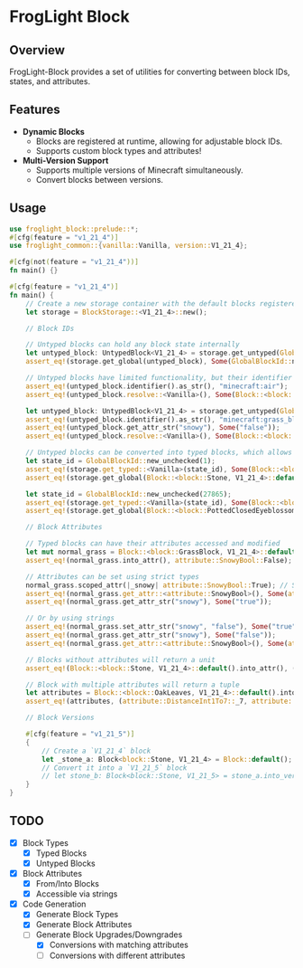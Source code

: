 # FrogLight Block

## Overview

FrogLight-Block provides a set of utilities for converting between block IDs, states, and attributes.

## Features

- **Dynamic Blocks**
  - Blocks are registered at runtime, allowing for adjustable block IDs.
  - Supports custom block types and attributes!
- **Multi-Version Support**
  - Supports multiple versions of Minecraft simultaneously.
  - Convert blocks between versions.

## Usage

```rust
use froglight_block::prelude::*;
#[cfg(feature = "v1_21_4")]
use froglight_common::{vanilla::Vanilla, version::V1_21_4};

#[cfg(not(feature = "v1_21_4"))]
fn main() {}

#[cfg(feature = "v1_21_4")]
fn main() {
    // Create a new storage container with the default blocks registered.
    let storage = BlockStorage::<V1_21_4>::new();

    // Block IDs

    // Untyped blocks can hold any block state internally
    let untyped_block: UntypedBlock<V1_21_4> = storage.get_untyped(GlobalBlockId::new_unchecked(0)).unwrap();
    assert_eq!(storage.get_global(untyped_block), Some(GlobalBlockId::new_unchecked(0)));

    // Untyped blocks have limited functionality, but their identifier and attributes can be accessed
    assert_eq!(untyped_block.identifier().as_str(), "minecraft:air");
    assert_eq!(untyped_block.resolve::<Vanilla>(), Some(Block::<block::Air, V1_21_4>::default().into()));

    let untyped_block: UntypedBlock<V1_21_4> = storage.get_untyped(GlobalBlockId::new_unchecked(9)).unwrap();
    assert_eq!(untyped_block.identifier().as_str(), "minecraft:grass_block");
    assert_eq!(untyped_block.get_attr_str("snowy"), Some("false"));
    assert_eq!(untyped_block.resolve::<Vanilla>(), Some(Block::<block::GrassBlock, V1_21_4>::default().into()));

    // Untyped blocks can be converted into typed blocks, which allows for more functionality
    let state_id = GlobalBlockId::new_unchecked(1);
    assert_eq!(storage.get_typed::<Vanilla>(state_id), Some(Block::<block::Stone, V1_21_4>::default().into()));
    assert_eq!(storage.get_global(Block::<block::Stone, V1_21_4>::default()), Some(state_id));

    let state_id = GlobalBlockId::new_unchecked(27865);
    assert_eq!(storage.get_typed::<Vanilla>(state_id), Some(Block::<block::PottedClosedEyeblossom, V1_21_4>::default().into()));
    assert_eq!(storage.get_global(Block::<block::PottedClosedEyeblossom, V1_21_4>::default()), Some(state_id));

    // Block Attributes

    // Typed blocks can have their attributes accessed and modified
    let mut normal_grass = Block::<block::GrassBlock, V1_21_4>::default();
    assert_eq!(normal_grass.into_attr(), attribute::SnowyBool::False);

    // Attributes can be set using strict types
    normal_grass.scoped_attr(|_snowy| attribute::SnowyBool::True); // Short-hand for `into_attr` and `from_attr`
    assert_eq!(normal_grass.get_attr::<attribute::SnowyBool>(), Some(attribute::SnowyBool::True));
    assert_eq!(normal_grass.get_attr_str("snowy"), Some("true"));

    // Or by using strings
    assert_eq!(normal_grass.set_attr_str("snowy", "false"), Some("true")); // Returns the previous value
    assert_eq!(normal_grass.get_attr_str("snowy"), Some("false"));
    assert_eq!(normal_grass.get_attr::<attribute::SnowyBool>(), Some(attribute::SnowyBool::False));

    // Blocks without attributes will return a unit
    assert_eq!(Block::<block::Stone, V1_21_4>::default().into_attr(), ());

    // Block with multiple attributes will return a tuple
    let attributes = Block::<block::OakLeaves, V1_21_4>::default().into_attr();
    assert_eq!(attributes, (attribute::DistanceInt1To7::_7, attribute::PersistentBool::False, attribute::WaterloggedBool::False));

    // Block Versions

    #[cfg(feature = "v1_21_5")]
    {
        // Create a `V1_21_4` block
        let _stone_a: Block<block::Stone, V1_21_4> = Block::default();
        // Convert it into a `V1_21_5` block
        // let stone_b: Block<block::Stone, V1_21_5> = stone_a.into_version();
    }
}
```

## TODO

- [x] Block Types
  - [x] Typed Blocks
  - [x] Untyped Blocks
- [x] Block Attributes
  - [x] From/Into Blocks
  - [x] Accessible via strings
- [x] Code Generation
  - [x] Generate Block Types
  - [x] Generate Block Attributes
  - [ ] Generate Block Upgrades/Downgrades
    - [x] Conversions with matching attributes
    - [ ] Conversions with different attributes
